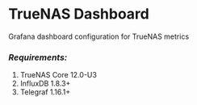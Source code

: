# TrueNAS Dashboard
Grafana dashboard configuration for TrueNAS metrics

### ***Requirements:***
1. TrueNAS Core 12.0-U3
2. InfluxDB 1.8.3+
3. Telegraf 1.16.1+
